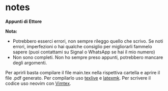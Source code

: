 # notes
**Appunti di Ettore** 

**Nota:**
- Potrebbero esserci errori, non sempre rileggo quello che scrivo. Se noti errori, imperfezioni o hai qualche consiglio per migliorarli fammelo sapere (puoi contattami su Signal o WhatsApp se hai il mio numero)
- Non sono completi. Non ho sempre preso appunti, potrebbero mancare degli argomenti.

Per aprirli basta compilare il file main.tex nella rispettiva cartella e aprire il file .pdf generato.
Per compilarlo uso [texlive](https://tug.org/texlive/) e [latexmk](https://www.cantab.net/users/johncollins/latexmk/).
Per scrivere il codice uso neovim con [Vimtex](https://github.com/lervag/vimtex). 
